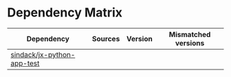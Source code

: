 # Dependency Matrix

Dependency | Sources | Version | Mismatched versions
---------- | ------- | ------- | -------------------
[sindack/jx-python-app-test](https://github.com/sindack/jx-python-app-test.git) |  | []() | 
